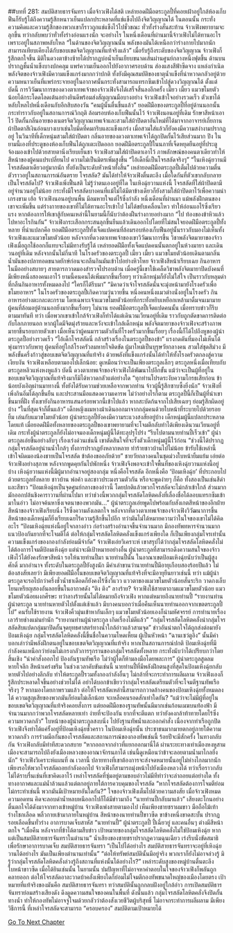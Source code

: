 ##บทที่ 281: สมบัติสายธารจันทรา
เมื่อจ้าวเฟิงได้สติ เหล่ายอดฝีมือตระกูลปี้ที่คอยเฝ้าอยู่ใกล้ห้องเก็บฟืนก็รับรู้ได้ถึงความรู้สึกหนาวเย็นแปลกประหลาดที่แช่แข็งไปถึงจิตวิญญาณได้
ในตอนนั้น กระทั่งความคิดและความรู้สึกของพวกเขาก็ราวถูกแช่แข็งไว้ไปชั่วขณะ ทั่วทั้งร่างสั่นสะท้าน
จ้าวเฟิงพยายามจะลุกขึ้น ทว่ากลับพบว่าทั่วทั้งร่างอ่อนแรงนัก
จะอย่างไร ในหนึ่งเดือนที่ผ่านมานี้จ้าวเฟิงไม่ได้ทานอะไรเพราะอยู่ในสภาพหลับใหล
“ในด้านของจิตวิญญาณนั้น พลังของมันได้เหนือกว่าร่างกายไปมากนัก สามารถเทียบเคียงได้กับขอบเขตจิตวิญญาณที่แท้จริงแล้ว”
เมื่อรับรู้ถึงระดับของจิตวิญญาณ จ้าวเฟิงก็รู้สึกตกใจขึ้น
มิติในดวงตาข้างซ้ายได้ปรากฏบ่อน้ำเย็นเยียบขนาดเส้นผ่านศูนย์กลางหนึ่งฟุตขึ้น ด้านบนปรากฏชั้นน้ำแข็งบางปกคลุม แพร่ความเย็นออกไปยังอากาศรอบด้าน ส่องแสงสีฟ้าซีดจาง
แหล่งกำเนิดพลังจิตของจ้าวเฟิงมีความแข็งแกร่งมากกว่าปกติ ทั้งยังมีคุณสมบัติของธาตุน้ำแข็งที่น่าหวาดกลัวอยู่ด้วย
ความหนาวเย็นที่แพร่กระจายอยู่ในอากาศนั้นกระทั่งสามารถแทรกซึมเข้าไปสู่ดวงวิญญาณได้
ตั้งแต่บัดนี้
การวิวัฒนาการของดวงตาเทพเจ้าของจ้าวเฟิงจึงได้เสร็จสิ้นลงอีกครั้ง
เมี้ยว เมี้ยว
แมวขโมยตัวน้อยได้กระโดดโลดเต้นอย่างยินดีพร้อมส่งสัญญาณมือบางอย่าง จ้าวเฟิงเข้าใจอย่างรวดเร็ว ตัวเขาได้หลับใหลไปหนึ่งเดือนกับอีกสิบสองวัน
“คนผู้นั้นตื่นขึ้นแล้ว”
ยอดฝีมือของตระกูลปี้ที่อยู่ด้านนอกนั้นกระทำราวกับอยู่ในสถานการณ์วิกฤติ ล้อมรอบห้องเก็บฟืนนั้นไว้
จ้าวเฟิงนอนอยู่ที่เดิม รักษาสีหน้าเอาไว้ ปิดกั้นกลิ่นอายของเนตรจิตวิญญาณเทพเจ้าและสวมใส่ผ้าปิดตาอันใหม่ที่ได้มาจากอาจารย์เถี่ยกาน
ผ้าปิดตาสีเงินอ่อนบางเบาเช่นใบมีดที่คมกริบและแข็งแกร่ง เมื่อสวมใส่แล้วก็ยังคงมีความสง่างามปรากฏอยู่
ในวินาทีที่เด็กหนุ่มสวมใส่ผ้าปิดตา กลิ่นอายของดวงตาเทพเจ้าได้ถูกปิดกั้นไว้เสียส่วนมาก
ปึง
ในยามนี้เองที่ประตูของห้องเก็บฟืนได้ถูกเตะเปิดออก
ยอดฝีมือตระกูลปี้ในนภาที่เจ็ดหยุดยืนอยู่ที่ประตู จ้องมองเข้าไปด้วยสายตานิ่งเรียบเย็นชา
จ้าวเฟิงสวมใส่ผ้าปิดตาเอาไว้ ภาพลักษณ์ของคนตาเดียวทำให้สีหน้าของผู้คนแปรเปลี่ยนไป ความไม่เป็นมิตรเพิ่มสูงขึ้น
“ไอ้เด็กนี่เป็นโจรสลัดจริงๆ”
“ในเหิงฉุ่ยวานมีโจรสลัดตาเดียวอยู่มากนัก ทั้งยังเป็นระดับหัวหน้าทั้งสิ้น”
เหล่ายอดฝีมือตระกูลปี้เต็มไปด้วยความตื่นตัวราวอยู่ในสถานการณ์อันตราย
โจรสลัด?
มันได้ทำให้จ้าวเฟิงตื่นตะลึง เมื่อใดกันที่ตัวเขากลับกลายเป็นโจรสลัดไป?
จ้าวเฟิงเพิ่งฟื้นสติ ไม่รู้ว่าตนเองอยู่ที่ใด
ในเหิงฉุ่ยวานแห่งนี้ โจรสลัดที่ใส่ผ้าปิดตามีอยู่จำนวนอยู่ไม่น้อย
กระทั่งมีโจรสลัดบางคนที่แม้ไม่ได้มีตาข้างเดียวก็ยังสวมใส่ผ้าปิดตาไว้เพื่อความน่าเกรงขาม
เฮ้อ
จ้าวเฟิงนอนอยู่บนพื้น มีลมหายใจแต่ไร้ซึ่งกำลัง
หนึ่งเดือนที่ผ่านมา แม้พลังฝึกตนของเขาจะเพิ่มขึ้น แต่ร่างกายของเขาที่ไม่ได้ทานอะไรเข้าไป ไม่ได้ขยับเคลื่อนไหว ทำให้อ่อนแอไร้ซึ่งเรียวแรง
หากต้องการให้เขาสู้กับคนเหล่านี้ในยามนี้ก็นับว่าต้องฝืนร่างกายอย่างมาก
“ไป ท้องของข้าหิวแล้ว ไปหาอะไรกินกัน”
จ้าวเฟิงกระเสือกกระสนลุกขึ้นยืนแล้วเดินออกไปโดยที่ไม่สนใจยอดฝีมือตระกูลปี้ทั้งหลาย
ที่น่าแปลกคือ
ยอดฝีมือตระกูลปี้ทั้งเจ็ดแปดคนที่ล้อมรอบห้องเก็บฟืนอยู่นั้นราวกับมองไม่เห็นทั้งจ้าวเฟิงและแมวขโมยตัวน้อย
หลังจากที่ดวงตาเทพเจ้าของเขาวิวัฒนาการขึ้น วิชาพลังจิตมายาของจ้าวเฟิงเมื่อถูกใช้ออกก็แทบจะไม่มีทางรับรู้ได้
เหล่ายอดฝีมือทั้งเจ็ดแปดคนนั้นตกอยู่ในห้วงมายา และเดินวนอยู่ที่เดิม
หลังจากนั้นไม่กี่นาที ในโรงครัวของตระกูลปี้
เมี้ยว เมี้ยว
แมวขโมยตัวน้อยเดินตามกลิ่นน้ำมันของปลาทอดขนาดยักษ์ก่อนจะกลืนกินมันเข้าไปอย่างหิวโหย
จ้าวเฟิงสีหน้าเรียบเฉย กินอาหารในมืออย่างสบายๆ สายตารกวาดมองสำรวจไปรอบด้าน
เมื่อครู่นี้เขาใช้เคล็ดวิชาพลังจิตมายาปิดบังคนที่มีเพียงหนึ่งสองคนเอาไว้ ยามนี้คนคนได้เพิ่มมากขึ้นเรื่อยๆ ทว่าเด็กหนุ่มก็ยังไม่ใส่ใจ เป็นราวกับหลุมดำที่กลืนกินอาหารทั้งหมดลงไป
“ใครก็ได้รีบมา”
“มิคาดว่าเจ้าโจรสลัดนั่นจะมุ่งหน้ามายังโรงครัวเพื่อขโมยอาหาร”
ในโรงครัวของตระกูลปี้เกิดความวุ่นวายขึ้น
หนึ่งคนหนึ่งแมวต่างนั่งอยู่ในโรงครัว กินอาหารอย่างตะกละตะกราม
โดยเฉพาะเจ้าแมวขโมยตัวน้อยที่กระทั่งหยิบเหยือกเหล้ามาดื่มจนเมามาย
ผู้คนที่ล้อมอยู่ด้านนอกยิ่งมากขึ้นเรื่อยๆ
ไม่นาน ยอดฝีมือตระกูลปี้เจ็ดแปดคนนั้น เมื่อทราบข่าวก็รีบตามมาทันที
ทว่า
เมื่อพวกเขาเข้าใกล้จ้าวเฟิงก็ทำได้แต่เดินวนเวียนอยู่ที่เดิม ราวกับถูกตัดขาดการติดต่อกับโลกภายนอก
หากผู้ใดมีจิตมุ่งร้ายและหวังจะเข้าใกล้เด็กหนุ่ม พลังจิตมายาของจ้าวเฟิงจะสร้างภาพมายาขึ้นรอบกายตัวเขา
เมื่อเห็นว่าผู้คนมารวมตัวกันที่โรงครัวมากขึ้นเรื่อยๆ
เรื่องนี้ก็ได้ไปถึงหูของผู้นำตระกูลปี้อย่างรวดเร็ว
“ไอ้เด็กโจรสลัดนี่ กล้าสร้างเรื่องในตระกูลปี้ของข้า”
แรงกดดันที่มองไม่เห็นได้พุ่งมาราวกับพายุ ผู้คนที่อยู่ใกล้โรงครัวลมหายใจติดขัด
ผู้มาใหม่เป็นบุรุษวัยกลางคน สวมใส่ชุดสีม่วง มีพลังขั้นครึ่งก้าวสู่ขอบเขตจิตวิญญาณที่แท้จริง ด้วยพลังที่แข็งแกร่งนั้นได้ทำให้ทั้งโรงครัวตกลงสู่ความเงียบงัน
จ้าวเฟิงเหลือบตามองไปเล็กน้อย: ดูเหมือนว่าจะเป็นเพียงตระกูลเล็กๆ ตระกูลหนึ่งเมื่อเทียบกับตระกูลหลิวแห่งหงหูแล้ว
บัดนี้ ดวงตาเทพเจ้าของจ้าวเฟิงได้พัฒนาไปอีกขั้น แม้ว่าจะเป็นผู้ที่อยู่ในขอบเขตจิตวิญญาณที่แท้จริงมาก็มิได้หวาดกลัวแต่อย่างใด
“ทุกท่านโปรดระงับความโกรธเสียก่อน ข้าน้อยบังเอิญผ่านมาทางนี้ ทั้งยังได้รับความช่วยเหลือจากพวกท่าน จ้าวผู้นี้รู้สึกซาบซึ้งยิ่งนัก”
จ้าวเฟิงที่เพิ่งกินอิ่มได้ลุกขึ้นยืน และประสานมือแสดงความเคารพ
ไม่ว่าอย่างไรก็ตาม ตระกูลปี้นี้ก็เป็นผู้ที่นำเขาขึ้นมาที่ฝั่ง ทั้งเขายังกินอาหารแสนอร่อยพวกนี้เข้าไปแล้ว หากสะบัดก้นจากไปเสียเฉยๆ ย่อมรู้สึกผิดอยู่บ้าง
“ในที่สุดเจ้าก็ตื่นแล้ว”
เด็กหญิงผมหางม้าเดินออกมาจากกลุ่มคนด้วยใบหน้าที่ระบายไปด้วยรอยยิ้ม เล่นกับแมวขโมยตัวน้อย
ผู้นำตระกูลปี้ยังคงมีความระแวงสงสัยอยู่บ้าง
เด็กหนุ่มผู้นี้แปลกประหลาดโดยแท้ เมื่อยอดฝีมือทั้งหลายของตระกูลปี้ของเขาพยายามที่จะโจมตีกลับทำได้เพียงเดินวนเวียนอยู่ที่เดิม
กระทั่งผู้นำตระกูลก็ยังไม่อาจมองเด็กหนุ่มผู้นี้ได้ทะลุปรุโปร่ง
“รีบไปตามนายท่านปี้เร็วเข้า”
ผู้นำตระกูลเอ่ยขึ้นอย่างลับๆ
เรื่องเร่งด่วนเช่นนี้ เขาตัดสินใจที่จะรั้งตัวเด็กหนุ่มผู้นี้ไว้ก่อน
“ช่วงนี้ได้ปรากฏกลุ่มโจรสลัดอยู่น่านน้ำใกล้ๆ ทั้งการปรากฏยังหลากหลาย ทำร้ายชาวบ้านไปไม่น้อย ข้ารับใช้เหล่านี้เข้าใจผิดมองน้องชายเป็นโจรสลัด ข้าต้องขออภัยด้วย”
ชายวัยกลางคนในชุดม่วงใบหน้ายิ้มแย้ม เอ่ยต่อจ้าวเฟิงอย่างสุภาพ
หลังจากพูดคุยกันไปพักหนึ่ง จ้าวเฟิงจึงพอจะเข้าใจพื้นที่ของเหิงฉุ่ยวานแห่งนี้อยู่บ้าง
เหิงฉุ่ยวานแห่งนี้มีผู้มากอำนาจอยู่สองกลุ่ม หนึ่งคือโจรสลัด อีกหนึ่งคือ ‘ป้อมเหิงฉุ่ย’ ที่ประกอบไปด้วยตระกูลทั้งหลาย ชาวบ้าน พ่อค้า และชาวประมงรวมตัวกัน
หรือจะพูดง่ายๆ ก็คือ ทั้งสองเป็นเช่นสีดำและสีขาว
“ป้อมเหิงฉุ่ยเป็นจุดศูนย์กลางของอ่าวนี้ โดยปกติแล้วพวกโจรสลัดจะไม่กล้าเข้าใกล้ ส่วนมากมักออกปล้นชิงคาราวานที่ผ่านไปมา ทว่าช่วงนี้พวกกลุ่มโจรสลัดโลหิตคลั่งที่เลื่องชื่อได้ลอบแทรกซึมเข้ามาในอ่าว ไม่อาจค้นหาซึ่งเจตนาของพวกมัน…”
ผู้นำตระกูลเอ่ยพูดไปพร้อมกับสังเกตสีหน้าของอีกฝ่าย
สีหน้าของจ้าวเฟิงเรียบนิ่ง ไร้ซึ่งความลังเลตกใจ
หลังจากที่ดวงตาเทพเจ้าของจ้าวเฟิงวิวัฒนาการขึ้น สีหน้าของเด็กหนุ่มก็ยิ่งเรียบเฉยไร้ความรู้สึกขึ้นไปอีก
ทว่ามันไม่ได้หมายความว่าในใจของเขาไม่ได้คิดอะไร
“ป้อมเหิงฉุ่ยแห่งนี้อยู่ใจกลางอ่าว ก่อร่างสร้างอำนาจขึ้นจำนวนมาก มีกองทัพทหารจำนวนมาก แนวป้องกันยากที่จะโจมตีได้ ต่อให้กลุ่มโจรสลัดโลหิตคลั่งแข็งแกร่งเพียงใด ก็เป็นเพียงกลุ่มโจรเท่านั้น ความแข็งแกร่งของกองกำลังย่อมมีจำกัด”
จ้าวเฟิงเอ่ยวิเคราะห์
เขาสรุปได้ว่ากลุ่มโจรสลัดโลหิตคลั่งไม่ได้ต้องการโจมตีป้อมเหิงฉุ่ย แต่น่าจะมีเป้าหมายอย่างอื่น
ผู้นำตระกูลที่สามารถดึงความสนใจของจ้าวเฟิงไว้ได้ยังคงรักษาสีหน้า รอให้นายท่านปี้มา
นายท่านปี้นั้น ในอาณาเขตป้อมเหิงฉุ่ยนับว่าเป็นผู้สูงศักดิ์ มากอำนาจ ทั้งระดับในตระกูลปี้ยังสูงนัก
มีคำเล่าขานว่านายท่านปี้มีอายุเกือบสองร้อยปีแล้ว
ไม่ต้องสงสัยเลยว่า มีเพียงยอดฝีมือในขอบเขตจิตวิญญาณที่แท้จริงที่จะมีอายุยืนยาวเช่นนี้
ทว่า แม้ผู้นำตระกูลจะรอไปกว่าครึ่งชั่วน้ำชาเดือดก็ยังคงไร้ซึ่งวี่แวว
แววตาของแมวขโมยตัวน้อยสั่นระริก วาดกงเล็บโยนเหรียญสองอันลอยขึ้นในอากาศดัง “ติง ติง”
ลางร้าย?
จ้าวเฟิงใช้สายตาถามแมวขโมยตัวน้อย
แมวขโมยตัวน้อยผงกศีรษะ ทว่าลางร้ายนั้นไม่ได้หมายถึงจ้าวเฟิง หากแต่หมายถึงนายท่านปี้
“รายงานท่านผู้นำตระกูล นายท่านหายตัวไปตั้งแต่เช้าแล้ว มีบางคนบอกว่าเมื่อคืนเห็นนายท่านออกจากเขตตระกูลปี้ไป”
คนรับใช้รายงาน
จ้าวเฟิงคิ้วมุ่นเข้าหากันเล็กๆ แมวขโมยตัวน้อยเองก็น่ามหัศจรรย์ การทำนายเรื่องเลวร้ายช่างแม่นยำนัก
“รายงานท่านผู้นำตระกูล เกิดเรื่องไม่ดีแล้ว”
“กลุ่มโจรสลัดโลหิตคลั่งนำกลุ่มโจรสลัดสิบแปดกลุ่มมาปิดกั้นจุดยุทธศาสตร์ทางน้ำใกล้อ่าวแล้วสามจุด”
ข่าวอันน่าตกใจได้ถูกส่งต่อมายังป้อมเหิงฉุ่ย
กลุ่มโจรสลัดโลหิตคลั่งนี้ขึ้นชื่อในความโหดเหี้ยม ผู้เป็นหัวหน้า “ฉานเซว่ตูอิง” นั้นมีคำบอกเล่าว่ามีพลังฝึกตนอยู่ในขอบเขตจิตวิญญาณที่แท้จริง
หากเป็นสถานการณ์ปกติ ป้อมเหิงฉุ่ยที่มีกำลังคนเหนือกว่าย่อมไม่เกรงกลัวการรุกรานของกลุ่มโจรสลัดทั้งหลาย กระทั่งนับว่าได้เปรียบกว่าโดยสิ้นเชิง
“นำคำสั่งออกไป ป้องกันฐานทัพเรือ ไม่ว่าผู้ใดก็ห้ามลงมือโดยพละการ”
ผู้นำตระกูลสูดลมหายใจลึก สีหน้าเคร่งขรึม
ในช่วงเวลาคับขันเช่นนี้ นายท่านปี้ที่มีพลังฝึกตนสูงที่สุดในป้อมเหิงฉุ่ยกลับหายตัวไปอย่างลึกลับ ทำให้ตระกูลปี้รวมทั้งกองกำลังอื่นๆ ไม่กล้าที่จะกระทำการผลีผลาม
จ้าวเฟิงเองก็รู้สึกประหลาดใจขึ้นอย่างช่วยไม่ได้ อย่าได้บอกข้าเชียวว่ากลุ่มโจรสลัดเตรียมตัวที่จะโจมตีฐานทัพเรือจริงๆ ?
หากมองโดยภาพรวมแล้ว ต่อให้โจรสลัดเหล่านี้สามารถกวาดล้างคนของป้อมเหิงฉุ่ยทั้งหมดลงได้ ความสูญเสียของพวกมันก็ย่อมไม่เล็กน้อย จะเหลือคนรอดสักเท่าใดกัน?
“แม้ว่าจะไม่มีผู้ที่อยู่ในขอบเขตจิตวิญญาณที่แท้จริงคอยสั่งการ แต่ยอดฝีมือของฐานทัพนั้นมีมากเช่นก้อนเมฆบนท้องฟ้า มีจำนวนมากกว่าพวกโจรสลัดหลายเท่า ง่ายที่จะป้องกัน ยากที่จะตีแตก ทว่ายังคงกล้าท้าทายโดยไร้ซึ่งความหวาดกลัว”
ใบหน้าของผู้นำตระกูลสงบนิ่ง ไปยังฐานทัพน้ำและออกคำสั่ง
เนื่องจากท่าเรือถูกปิด จ้าวเฟิงจึงทำได้แค่รั้งอยู่ที่ป้อมเหิงฉุ่ยชั่วคราว
ในป้อมเหิงฉุ่ยนั้น ประชาชนมากมายตกอยู่ภายใต้ความหวาดกลัว
การร่วมมือกันของโจรสลัดและสถานการณ์ของกองทัพเช่นนี้ ร้อยปีจะมีสักครั้ง
ในทางกลับกัน จ้าวเฟิงกลับมีท่าทีสะดวกสบาย
“หากออกจากอ่าวที่แยกออกมานี่ได้ ผ่านระยะทางเท่าเมืองหงหูสามเมืองจะสามารถไปถึงยังเมืองหลวงของอาณาจักรนภาได้ เช่นนี้ดูเหมือนว่าข้าจะลอยตามน้ำมาไกลยิ่งนัก”
จ้าวเฟิงวิเคราะห์แผนที่
ณ เวลานี้ ปลายทางที่เขาต้องการจะส่งจดหมายนั้นอยู่ไม่ห่างไกลมากนัก
เพียงรอให้พวกโจรสลัดถอยกำลังออกไป จ้าวเฟิงก็สามารถมุ่งหน้าไปยังเมืองหลวงได้
ทว่าเรื่อราวกลับไม่ได้ราบรื่นเช่นที่เขาคิดเอาไว้ เหล่าโจรสลัดที่ซุ่มอยู่ตามขอบอ่าวไม่มีทีท่าว่าจะล่าถอยแต่อย่างใด
ทั้งทางอากาศและแม่น้ำล้วนแล้วแต่ตกอยู่ภายใต้การควบคุมของโจรสลัด
“หากโจรสลัดต้องการโจมตีย่อมไม่กระทำเช่นนี้ พวกมันมีเป้าหมายอันใดกัน?”
ใจของจ้าวเฟิงเต็มไปด้วยความสงสัย
เมื่อจ้าวเฟิงหมดความอดทน คิดจะลอบดำน้ำหลบหนีออกไปก็ได้มีข่าวมาถึง
“นายท่านปี้กลับมาแล้ว”
เสียงตะโกนอย่างตื่นตกใจได้ดังมาจากทางเข้าหมู่บ้าน
จ้าวเฟิงเพ่งสายตามองไป เห็นเพียงชายชราผมขาว มือถือไม้เท้า ร่างโชกเลือด พลิ้วกายเข้ามาภายในหมู่บ้าน
สีหน้าของนายท่านปี้ขาวซีด ขาข้างหนึ่งขาดสะบั้น ปรากฏรอยเลือดขึ้นทั่วร่าง อาการบาดเจ็บสาหัส
“นายท่านปี้”
ผู้นำตระกูลปี้ ปี้เฉี่ยวยู่ และคนอื่นๆ ต่างมีสีหน้าตกใจ
“เมื่อคืน หลังจากที่ข้าได้ตามสืบข่าว เป้าหมายของกลุ่มโจรสลัดโลหิตคลั่งไม่ใช่ป้อมเหิงฉุ่ย หากแต่เป็นสมบัติสายธารจันทราในตำนาน”
น้ำเสียงของชายชราปรากฏความฉุนเฉียว เร่งรีบนั่งขัดสมาธิเพื่อรักษาอาการบาดเจ็บ
สมบัติสายธารจันทรา
“เป็นไปได้อย่างไร สมบัติสายธารจันทราจะอยู่ที่เหิงฉุ่ยวานได้อย่างไร มันเป็นเพียงตำนานเท่านั้น”
“ต่อให้ทรัพย์สมบัตินั้นมีอยู่จริง พวกเราก็ยังไม่อาจล่วงรู้ มิรู้ว่ากลุ่มโจรสลัดโลหิตคลั่งล่วงรู้ถึงสถานที่แห่งนั้นได้อย่างไร?”
เหล่าระดับสูงของหมู่บ้านตื่นตะลึง ใบหน้าขาวซีด
เมื่อได้ยินเช่นนั้น
ในยามนั้น ปมปัญหาที่ไม่อาจหาคำตอบในใจของจ้าวเฟิงก็พลันถูกคลายออก
ต่อให้โจรสลัดอาละวาดบ้าคลั่งเพียงใดก็ย่อมไม่โจมตีกองทัพขนาดใหญ่ของเมืองโดยตรง
เป้าหมายที่แท้จริงของมันคือ สมบัติสายธารจันทรา
ทว่าสมบัตินั้นถูกกลบฝังอยู่ใกล้อ่าว การเปิดสมบัติธารจันทราย่อมสร้างเสียงดัง ดึงดูดความสนใจของคนในพื้นที่
ดังนั้นแล้ว กลุ่มโจรสลัดโลหิตคลั่งจึงปิดกั้นทางน้ำ ทำให้กองทัพไม่อาจจู่โจมด้วยกลัวว่าต้องสังเวยชีวิตผู้บริสุทธิ์ ไม่อาจกระทำการผลีผลาม
มีเพียงวิธีการนี้
ที่เหล่าโจรสลัดจะสามารถ “ครอบครอง” สมบัติตามเป้าหมายได้



[Go To Next Chapter]( ./61.md)